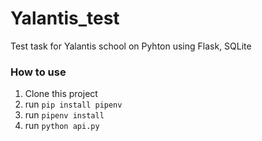 # Yalantis_test
Test task for Yalantis school on Pyhton using Flask, SQLite

### How to use

1. Clone this project
2. run ```pip install pipenv```
3. run ```pipenv install```
4. run ```python api.py```
